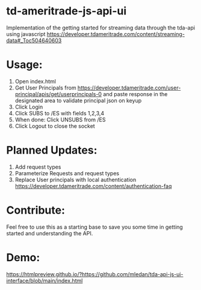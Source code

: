 # td-ameritrade-js-api-ui

Implementation of the getting started for streaming data through the tda-api using javascript
https://developer.tdameritrade.com/content/streaming-data#_Toc504640603

# Usage:
1. Open index.html
2. Get User Principals  from https://developer.tdameritrade.com/user-principal/apis/get/userprincipals-0 and paste response in the designated area to validate principal json on keyup
3. Click Login
4. Click SUBS to /ES with fields 1,2,3,4
5. When done: Click UNSUBS from /ES
6. Click Logout to close the socket

# Planned Updates:
1. Add request types
2. Parameterize Requests and request types
3. Replace User principals with local authentication  https://developer.tdameritrade.com/content/authentication-faq

# Contribute: 
Feel free to use this as a starting base to save you some time in getting started and understanding the API.

# Demo:
https://htmlpreview.github.io/?https://github.com/mledan/tda-api-js-ui-interface/blob/main/index.html
